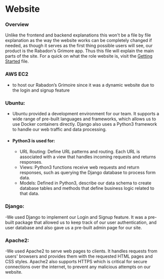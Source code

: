 # Website
### Overview
 Unlike the frontend and backend explanations this won't be a file by file explanation as the way the website works can be completely changed if needed, as though it serves as the first thing possible users will see, our product is the Rabadon's Grimore app. Thus this file will explain the main parts of the site. 
 For a quick on what the role website is, visit the [Getting Started](./Technical.md) file.
### AWS EC2 
- to host our Rabadon’s Grimoire since it was a dynamic website due to the login and signup feature

### Ubuntu:
- Ubuntu provided a development environment for our team. It supports a wide range of pre-built languages and frameworks, which allows us to use Docker containers directly. Django also uses a Python3 framework to handle our web traffic and data processing.
- #### Python3 is used for: 
    -  URL Routing: Define URL patterns and routing. Each URL is associated with a view that handles incoming requests and returns responses.
    - Views: Python3 functions receive web requests and return responses, such as querying the Django database to process form data.
    - Models: Defined in Python3, describe our data schema to create database tables and methods that define business logic related to that data.

### Django:
-We used Django to implement our Login and Signup feature. It was a pre-built package that allowed us to keep track of our user authentication, and user database and also gave us a pre-built admin page for our site.

### Apache2:
-We used Apache2 to serve web pages to clients. It handles requests from users' browsers and provides them with the requested HTML pages and CSS styles. Apache2 also supports HTTPS which is critical for secure connections over the internet, to prevent any malicious attempts on our website.